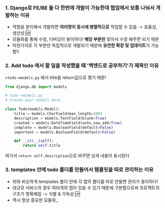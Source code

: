 ### 1. Django로 FE/BE 둘 다 한번에 개발이 가능한데 협업에서 보통 나눠서 개발하는 이유
- 역할을 분리해서 개발하면 <b>여러명이 동시에 병렬적으로</b> 작업할 수 있음 -> 효율성, 생산성 🆙
- 모듈화를 통해 수정, 디버깅이 용이하다! <b>해당 부분만</b> 찾아서 수정 해주면 되기 때문
- 마찬가지로 각 부분만 독립적으로 개발되기 때문에 <b>유연한 확장 및 업데이트</b>가 가능함!!

### 2. Add todo 에서 할 일을 작성했을 때 '백엔드로 공부하기'가 제목인 이유

`>todo` `>models.py` 에서 title을 return값으로 했기 때문!

```python
from django.db import models

# todo->models.py
# Create your models here.

class Todo(models.Model):
    title = models.CharField(max_length=100)
    description = models.TextField(blank=True)
    created = models.DateTimeField(auto_now_add=True)
    complete = models.BooleanField(default=False)
    important = models.BooleanField(default=False)

    def __str__(self):
        return self.title
```

여기서 `return self.description`으로 바꾸면 상세 내용이 표시된다

### 3. templates 안에 todo 폴더를 만들어서 템플릿을 따로 관리하는 이유
- 위와 비슷하게 templates 폴더 안에 각 앱의 폴더를 따로 만들면 관리가 용이하다!
- 대규모 서비스의 경우 여러개의 앱이 있을 수 있기 때문에 구분함으로써 프로젝트의 구조가 명확해짐 -> 식별 & 가독성 🆙
- 역시 항상 중요한 모듈화,,